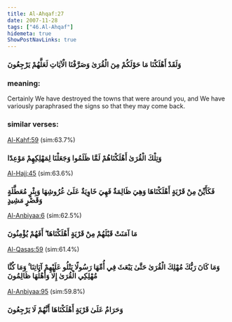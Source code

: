 ```yaml
---
title: Al-Ahqaf:27
date: 2007-11-28
tags: ["46.Al-Ahqaf"]
hidemeta: true 
ShowPostNavLinks: true 
---
```

### وَلَقَدْ أَهْلَكْنَا مَا حَوْلَكُمْ مِنَ الْقُرَىٰ وَصَرَّفْنَا الْآيَاتِ لَعَلَّهُمْ يَرْجِعُونَ
### meaning: 
Certainly We have destroyed the towns that were around you, and We have variously paraphrased the signs so that they may come back.
### similar verses: 

[Al-Kahf:59](/18/59) (sim:63.7%)

### وَتِلْكَ الْقُرَىٰ أَهْلَكْنَاهُمْ لَمَّا ظَلَمُوا وَجَعَلْنَا لِمَهْلِكِهِمْ مَوْعِدًا

[Al-Hajj:45](/22/45) (sim:63.6%)

### فَكَأَيِّنْ مِنْ قَرْيَةٍ أَهْلَكْنَاهَا وَهِيَ ظَالِمَةٌ فَهِيَ خَاوِيَةٌ عَلَىٰ عُرُوشِهَا وَبِئْرٍ مُعَطَّلَةٍ وَقَصْرٍ مَشِيدٍ

[Al-Anbiyaa:6](/21/6) (sim:62.5%)

### مَا آمَنَتْ قَبْلَهُمْ مِنْ قَرْيَةٍ أَهْلَكْنَاهَا ۖ أَفَهُمْ يُؤْمِنُونَ

[Al-Qasas:59](/28/59) (sim:61.4%)

### وَمَا كَانَ رَبُّكَ مُهْلِكَ الْقُرَىٰ حَتَّىٰ يَبْعَثَ فِي أُمِّهَا رَسُولًا يَتْلُو عَلَيْهِمْ آيَاتِنَا ۚ وَمَا كُنَّا مُهْلِكِي الْقُرَىٰ إِلَّا وَأَهْلُهَا ظَالِمُونَ

[Al-Anbiyaa:95](/21/95) (sim:59.8%)

### وَحَرَامٌ عَلَىٰ قَرْيَةٍ أَهْلَكْنَاهَا أَنَّهُمْ لَا يَرْجِعُونَ
